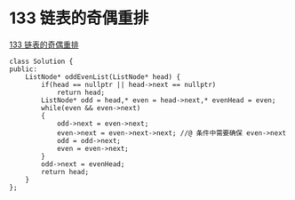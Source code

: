 # 133 链表的奇偶重排

[133 链表的奇偶重排](https://www.nowcoder.com/practice/02bf49ea45cd486daa031614f9bd6fc3?tpId=190&&tqId=36037&rp=1&ru=/ta/job-code-high-rd&qru=/ta/job-code-high-rd/question-ranking)

```
class Solution {
public:
    ListNode* oddEvenList(ListNode* head) {
        if(head == nullptr || head->next == nullptr)
            return head;
        ListNode* odd = head,* even = head->next,* evenHead = even;
        while(even && even->next)
        {
            odd->next = even->next;
            even->next = even->next->next; //@ 条件中需要确保 even->next
            odd = odd->next;
            even = even->next;
        } 
        odd->next = evenHead; 
        return head; 
    }
};
```



